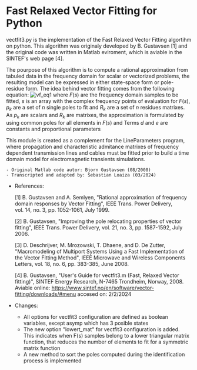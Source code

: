 # Fast Relaxed Vector Fitting for Python

vectfit3.py is the implementation of the Fast Relaxed Vector Fitting algortihm on python. This algorithm was originaly developed by B. Gustavsen [1] and the original code was written in Matlab eviroment, which is aviable in the SINTEF's web page [4]. 

The pourpose of this algorithm is to compute a rational approximation from tabuled data in the frequency domain for scalar or vectorized problems, the resulting model can be expressed in either state-space form or pole-residue form. The idea behind vector fitting comes from the following equation:
![vf_eq1](https://github.com/SebastianL18/vectfit3_for_python/assets/144065519/cb6f269c-a06e-47f0-b66a-45ddc6dddd9c)
where $F(s)$ are the frequency domain samples to be fitted, $s$ is an array with the complex frequency points of evaluation for $F(s)$, $p_k$ are a set of $n$ single poles to fit and $R_k$ are a set of $n$ residues matrixes. As $p_k$ are scalars and $R_k$ are matrixes, the approximation is formulated by using common poles for all elements in $F(s)$ and   Terms $d$ and $e$ are constants and proportional parameters 




This module is created as a complement for the LineParameters program, where propagation and 
characteristic admitance matrixes of frequency dependent transmission lines and cables must be fitted prior to build 
a time domain model for electromagnetic transients simulations.

    - Original Matlab code autor: Bjorn Gustavsen (08/2008)
    - Transcripted and adapted by: Sebastian Loaiza (03/2024)

 * References:
 
    [1] B. Gustavsen and A. Semlyen, "Rational approximation of frequency       
        domain responses by Vector Fitting", IEEE Trans. Power Delivery,        
        vol. 14, no. 3, pp. 1052-1061, July 1999.
        
    [2] B. Gustavsen, "Improving the pole relocating properties of vector
        fitting", IEEE Trans. Power Delivery, vol. 21, no. 3, pp. 1587-1592,
        July 2006.
        
    [3] D. Deschrijver, M. Mrozowski, T. Dhaene, and D. De Zutter,
        "Macromodeling of Multiport Systems Using a Fast Implementation of
        the Vector Fitting Method", IEEE Microwave and Wireless Components 
        Letters, vol. 18, no. 6, pp. 383-385, June 2008.

    [4] B. Gustavsen, "User's Guide for vectfit3.m (Fast, Relaxed Vector 
        fitting)", SINTEF Energy Research, N-7465 Trondheim, Norway, 2008. Aviable 
        online: https://www.sintef.no/en/software/vector-fitting/downloads/#menu
        accesed on: 2/2/2024
 
 * Changes:
    
    - All options for vectfit3 configuration are defined as boolean variables, except asymp which has 3 posible states
    - The new option "lowert_mat" for vectfit3 configuration is added. This indicates when F(s) samples belong to a 
      lower triangular matrix function, that reduces the number of elements to fit for a symmetric matrix function
    - A new method to sort the poles computed during the identification process is implemented
